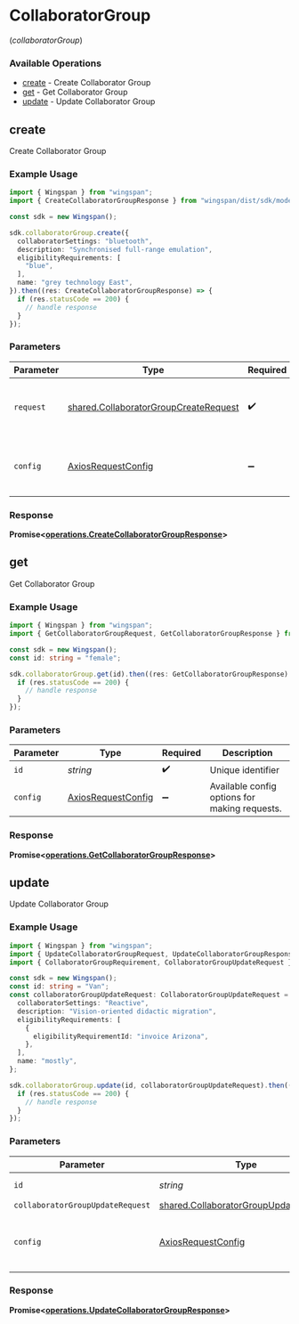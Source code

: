 # CollaboratorGroup
(*collaboratorGroup*)

### Available Operations

* [create](#create) - Create Collaborator Group
* [get](#get) - Get Collaborator Group
* [update](#update) - Update Collaborator Group

## create

Create Collaborator Group

### Example Usage

```typescript
import { Wingspan } from "wingspan";
import { CreateCollaboratorGroupResponse } from "wingspan/dist/sdk/models/operations";

const sdk = new Wingspan();

sdk.collaboratorGroup.create({
  collaboratorSettings: "bluetooth",
  description: "Synchronised full-range emulation",
  eligibilityRequirements: [
    "blue",
  ],
  name: "grey technology East",
}).then((res: CreateCollaboratorGroupResponse) => {
  if (res.statusCode == 200) {
    // handle response
  }
});
```

### Parameters

| Parameter                                                                                      | Type                                                                                           | Required                                                                                       | Description                                                                                    |
| ---------------------------------------------------------------------------------------------- | ---------------------------------------------------------------------------------------------- | ---------------------------------------------------------------------------------------------- | ---------------------------------------------------------------------------------------------- |
| `request`                                                                                      | [shared.CollaboratorGroupCreateRequest](../../models/shared/collaboratorgroupcreaterequest.md) | :heavy_check_mark:                                                                             | The request object to use for the request.                                                     |
| `config`                                                                                       | [AxiosRequestConfig](https://axios-http.com/docs/req_config)                                   | :heavy_minus_sign:                                                                             | Available config options for making requests.                                                  |


### Response

**Promise<[operations.CreateCollaboratorGroupResponse](../../models/operations/createcollaboratorgroupresponse.md)>**


## get

Get Collaborator Group

### Example Usage

```typescript
import { Wingspan } from "wingspan";
import { GetCollaboratorGroupRequest, GetCollaboratorGroupResponse } from "wingspan/dist/sdk/models/operations";

const sdk = new Wingspan();
const id: string = "female";

sdk.collaboratorGroup.get(id).then((res: GetCollaboratorGroupResponse) => {
  if (res.statusCode == 200) {
    // handle response
  }
});
```

### Parameters

| Parameter                                                    | Type                                                         | Required                                                     | Description                                                  |
| ------------------------------------------------------------ | ------------------------------------------------------------ | ------------------------------------------------------------ | ------------------------------------------------------------ |
| `id`                                                         | *string*                                                     | :heavy_check_mark:                                           | Unique identifier                                            |
| `config`                                                     | [AxiosRequestConfig](https://axios-http.com/docs/req_config) | :heavy_minus_sign:                                           | Available config options for making requests.                |


### Response

**Promise<[operations.GetCollaboratorGroupResponse](../../models/operations/getcollaboratorgroupresponse.md)>**


## update

Update Collaborator Group

### Example Usage

```typescript
import { Wingspan } from "wingspan";
import { UpdateCollaboratorGroupRequest, UpdateCollaboratorGroupResponse } from "wingspan/dist/sdk/models/operations";
import { CollaboratorGroupRequirement, CollaboratorGroupUpdateRequest } from "wingspan/dist/sdk/models/shared";

const sdk = new Wingspan();
const id: string = "Van";
const collaboratorGroupUpdateRequest: CollaboratorGroupUpdateRequest = {
  collaboratorSettings: "Reactive",
  description: "Vision-oriented didactic migration",
  eligibilityRequirements: [
    {
      eligibilityRequirementId: "invoice Arizona",
    },
  ],
  name: "mostly",
};

sdk.collaboratorGroup.update(id, collaboratorGroupUpdateRequest).then((res: UpdateCollaboratorGroupResponse) => {
  if (res.statusCode == 200) {
    // handle response
  }
});
```

### Parameters

| Parameter                                                                                      | Type                                                                                           | Required                                                                                       | Description                                                                                    |
| ---------------------------------------------------------------------------------------------- | ---------------------------------------------------------------------------------------------- | ---------------------------------------------------------------------------------------------- | ---------------------------------------------------------------------------------------------- |
| `id`                                                                                           | *string*                                                                                       | :heavy_check_mark:                                                                             | Unique identifier                                                                              |
| `collaboratorGroupUpdateRequest`                                                               | [shared.CollaboratorGroupUpdateRequest](../../models/shared/collaboratorgroupupdaterequest.md) | :heavy_minus_sign:                                                                             | N/A                                                                                            |
| `config`                                                                                       | [AxiosRequestConfig](https://axios-http.com/docs/req_config)                                   | :heavy_minus_sign:                                                                             | Available config options for making requests.                                                  |


### Response

**Promise<[operations.UpdateCollaboratorGroupResponse](../../models/operations/updatecollaboratorgroupresponse.md)>**


